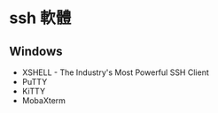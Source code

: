 # ssh 軟體

## Windows
* XSHELL - The Industry's Most Powerful SSH Client
* PuTTY
* KiTTY 
* MobaXterm
